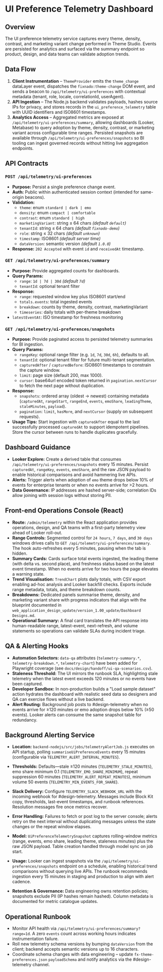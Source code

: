 # UI Preference Telemetry Dashboard

## Overview
The UI preference telemetry service captures every theme, density, contrast, and marketing variant change performed in Theme Studio. Events are persisted for analytics and surfaced via the summary endpoint so product, design, and data teams can validate adoption trends.

## Data Flow
1. **Client Instrumentation** – `ThemeProvider` emits the `theme_change` dataLayer event, dispatches the `fixnado:theme-change` DOM event, and sends a beacon to `/api/telemetry/ui-preferences` with contextual metadata (tenant, role, locale, correlationId, userAgent).
2. **API Ingestion** – The Node.js backend validates payloads, hashes source IPs for privacy, and stores records in the `ui_preference_telemetry` table with UUID identifiers and ISO8601 timestamps.
3. **Analytics Access** – Aggregated metrics are exposed at `/api/telemetry/ui-preferences/summary`, allowing dashboards (Looker, Metabase) to query adoption by theme, density, contrast, or marketing variant across configurable time ranges. Persisted snapshots are available through `/api/telemetry/ui-preferences/snapshots` so BI tooling can ingest governed records without hitting live aggregation endpoints.

## API Contracts
### `POST /api/telemetry/ui-preferences`
- **Purpose:** Persist a single preference change event.
- **Auth:** Public within authenticated session context (intended for same-origin beacons).
- **Validation:**
  - `theme`: enum `standard | dark | emo`
  - `density`: enum `compact | comfortable`
  - `contrast`: enum `standard | high`
  - `marketingVariant`: string ≤ 64 chars *(default `default`)*
  - `tenantId`: string ≤ 64 chars *(default `fixnado-demo`)*
  - `role`: string ≤ 32 chars *(default `unknown`)*
  - `timestamp`: ISO8601 *(default server time)*
  - `dataVersion`: semantic version *(default `1.0.0`)*
- **Response:** `202 Accepted` with event `id` and `receivedAt` timestamp.

### `GET /api/telemetry/ui-preferences/summary`
- **Purpose:** Provide aggregated counts for dashboards.
- **Query Params:**
  - `range`: `1d | 7d | 30d` *(default `7d`)*
  - `tenantId`: optional tenant filter
- **Response:**
  - `range`: requested window key plus ISO8601 start/end
  - `totals.events`: total ingested events
  - `breakdown`: counts by theme, density, contrast, marketingVariant
  - `timeseries`: daily totals with per-theme breakdown
- `latestEventAt`: ISO timestamp for freshness monitoring

### `GET /api/telemetry/ui-preferences/snapshots`
- **Purpose:** Provide paginated access to persisted telemetry summaries for BI ingestion.
- **Query Params:**
  - `rangeKey`: optional range filter (e.g. `1d`, `7d`, `30d`, `6h`), defaults to all.
  - `tenantId`: optional tenant filter for future multi-tenant segmentation.
  - `capturedAfter` / `capturedBefore`: ISO8601 timestamps to constrain the capture window.
  - `limit`: page size (default 200, max 1000).
  - `cursor`: base64url encoded token returned in `pagination.nextCursor` to fetch the next page without duplication.
- **Response:**
  - `snapshots`: ordered array (oldest → newest) containing metadata (`capturedAt`, `rangeStart`, `rangeEnd`, `events`, `emoShare`, `leadingTheme`, `staleMinutes`, `payload`).
  - `pagination`: `limit`, `hasMore`, and `nextCursor` (supply on subsequent requests).
- **Usage Tips:** Start ingestion with `capturedAfter` equal to the last successfully processed `capturedAt` to support idempotent pipelines. Store the cursor between runs to handle duplicates gracefully.

## Dashboard Guidance
- **Looker Explore:** Create a derived table that consumes `/api/telemetry/ui-preferences/snapshots` every 15 minutes. Persist `capturedAt`, `rangeKey`, `events`, `emoShare`, and the raw JSON payload to enable historical comparisons and avoid hammering live APIs.
- **Alerts:** Trigger alerts when adoption of `emo` theme drops below 10% of events for enterprise tenants or when no events arrive for >2 hours.
- **Data Governance:** IP addresses are hashed server-side; correlation IDs allow joining with session logs without storing PII.

## Front-end Operations Console (React)
- **Route:** `/admin/telemetry` within the React application provides operations, design, and QA teams with a first-party telemetry view ahead of Looker roll-out.
- **Range Controls:** Segmented control for `24 hours`, `7 days`, and `30 days` windows drives calls to `GET /api/telemetry/ui-preferences/summary`. The hook auto-refreshes every 5 minutes, pausing when the tab is hidden.
- **Summary Cards:** Cards surface total events ingested, the leading theme (with delta vs. second place), and freshness status based on the latest event timestamp. When no events arrive for two hours the page elevates a warning state.
- **Trend Visualisation:** `TrendChart` plots daily totals, with CSV export enabling ad-hoc analysis and Looker backfill checks. Exports include range metadata, totals, and theme breakdown counts.
- **Breakdowns:** Dedicated panels summarise theme, density, and marketing variant share with progress indicators that align with the blueprint documented in `web_application_design_update/version_1.00_update/Dashboard Designs.md`.
- **Operational Summary:** A final card translates the API response into human-readable range, latest-event, next-refresh, and volume statements so operations can validate SLAs during incident triage.

## QA & Alerting Hooks
- **Automation Selectors:** `data-qa` attributes (`telemetry-summary.*`, `telemetry-breakdown.*`, `telemetry-chart`) have been added for Playwright coverage (see `docs/design/handoff/ui-qa-scenarios.csv`).
- **Staleness Threshold:** The UI mirrors the runbook SLA, highlighting stale telemetry when the latest event exceeds 120 minutes or no events have been captured.
- **Developer Sandbox:** In non-production builds a "Load sample dataset" action hydrates the dashboard with realistic seed data so designers and QA can exercise flows without a live backend.
- **Alert Routing:** Background job posts to #design-telemetry when no events arrive for ≥120 minutes or emo adoption drops below 10% (≥50 events). Looker alerts can consume the same snapshot table for redundancy.

## Background Alerting Service
- **Location:** `backend-nodejs/src/jobs/telemetryAlertJob.js` executes on API startup, polling `summariseUiPreferenceEvents` every 15 minutes (configurable via `TELEMETRY_ALERT_INTERVAL_MINUTES`).
- **Thresholds:** Defaults—stale ≥120 minutes (`TELEMETRY_STALE_MINUTES`), emo share minimum 0.1 (`TELEMETRY_EMO_SHARE_MINIMUM`), repeat suppression 60 minutes (`TELEMETRY_ALERT_REPEAT_MINUTES`), minimum volume 50 events (`TELEMETRY_MIN_EVENTS_FOR_SHARE`).
- **Slack Delivery:** Configure `TELEMETRY_SLACK_WEBHOOK_URL` with the incoming webhook for #design-telemetry. Messages include Block Kit copy, thresholds, last-event timestamps, and runbook references. Resolution messages fire once metrics recover.
- **Error Handling:** Failures to fetch or post log to the server console; alerts retry on the next interval without duplicating messages unless the state changes or the repeat window elapses.

- **Model:** `UiPreferenceTelemetrySnapshot` captures rolling-window metrics (range, events, emo share, leading theme, staleness minutes) plus the raw JSON payload. Table creation handled through model sync on job start.
- **Usage:** Looker can ingest snapshots via the `/api/telemetry/ui-preferences/snapshots` endpoint on a schedule, enabling historical trend comparisons without querying live APIs. The runbook recommends ingestion every 15 minutes in staging and production to align with alert cadence.
- **Retention & Governance:** Data engineering owns retention policies; snapshots exclude PII (IP hashes remain hashed). Column metadata is documented for metric catalogue updates.

## Operational Runbook
- Monitor API health via `/api/telemetry/ui-preferences/summary?range=1d`. A zero `events` count across working hours indicates instrumentation failure.
- Roll new telemetry schema versions by bumping `dataVersion` from the client; backend accepts semantic versions up to 16 characters.
- Coordinate schema changes with data engineering – update `fx-theme-preferences.json` `payloadSchema` and notify analytics via the #design-telemetry channel.
